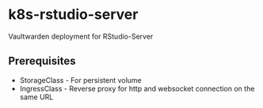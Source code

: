 # k8s-rstudio-server
Vaultwarden deployment for RStudio-Server

## Prerequisites
- StorageClass - For persistent volume
- IngressClass - Reverse proxy for http and websocket connection on the same URL
